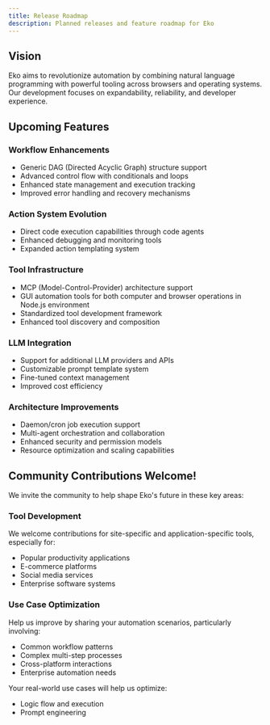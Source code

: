 ```yaml
---
title: Release Roadmap
description: Planned releases and feature roadmap for Eko
---
```


## Vision

Eko aims to revolutionize automation by combining natural language programming with powerful tooling across browsers and operating systems. Our development focuses on expandability, reliability, and developer experience.

## Upcoming Features

### Workflow Enhancements

- Generic DAG (Directed Acyclic Graph) structure support
- Advanced control flow with conditionals and loops
- Enhanced state management and execution tracking
- Improved error handling and recovery mechanisms

### Action System Evolution

- Direct code execution capabilities through code agents
- Enhanced debugging and monitoring tools
- Expanded action templating system

### Tool Infrastructure

- MCP (Model-Control-Provider) architecture support
- GUI automation tools for both computer and browser operations in Node.js environment
- Standardized tool development framework
- Enhanced tool discovery and composition

### LLM Integration

- Support for additional LLM providers and APIs
- Customizable prompt template system
- Fine-tuned context management
- Improved cost efficiency

### Architecture Improvements

- Daemon/cron job execution support
- Multi-agent orchestration and collaboration
- Enhanced security and permission models
- Resource optimization and scaling capabilities

## Community Contributions Welcome!

We invite the community to help shape Eko's future in these key areas:

### Tool Development

We welcome contributions for site-specific and application-specific tools, especially for:

- Popular productivity applications
- E-commerce platforms
- Social media services
- Enterprise software systems

### Use Case Optimization

Help us improve by sharing your automation scenarios, particularly involving:

- Common workflow patterns
- Complex multi-step processes
- Cross-platform interactions
- Enterprise automation needs

Your real-world use cases will help us optimize:

- Logic flow and execution
- Prompt engineering
